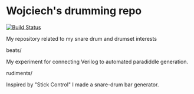 # Wojciech's drumming repo

[![Build Status](https://travis-ci.org/wkoszek/drums.svg)](https://travis-ci.org/wkoszek/drums)

My repository related to my snare drum and drumset interests

beats/

My experiment for connecting Verilog to automated paradiddle generation.

rudiments/

Inspired by "Stick Control" I made a snare-drum bar generator.


